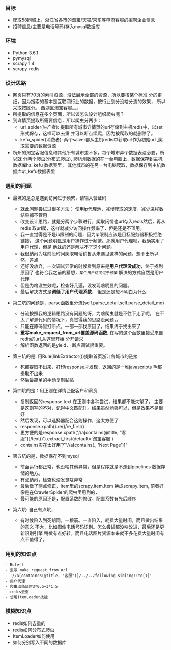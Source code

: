 ### 目标
- 爬取58同城上，浙江省各市的淘宝/天猫/京东等电商客服的招聘企业信息
- 招聘信息(主要是电话号码)存入mysql数据库

### 环境
- Python 3.6.1
- pymysql
- scrapy 1.4
- scrapy-redis

### 设计思路
- 网页只有70页的索引资源，没法展示全部的资源，所以要按某个标准
分的更细，因为搜索的基本是互联网行业的数据，按行业划分没啥分流的效果，
所以采取按区分。 西湖区淘宝客服。。。
- 所提取的信息在多个页面，所以该怎么设计组织爬虫呢？
- 到详情页提取所需要信息，所以爬虫分两步：
    - url_spider(生产者): 提取所有城市详情页的url存储到主机redis中，以set形式保存，这样可以去重
    并可以断点续爬，因为被爬取的就删除了。
    - kefu_spider(消费者): 两个salver都从主机redis中获取url作为初始url ,爬取需要的数据资源
- 杭州的淘宝客服信息和其他所有城市差不多，每个城市弄个数据表没必要，所以就
分两个爬虫(分布式爬虫), 爬杭州数据的在一台电脑上，数据保存到主机数据库hz_kefu
数据表里， 其他城市的在另一台电脑爬取，数据保存到主机数据库qt_kefu数据表里


### 遇到的问题

- 最坑的是总是遇到访问过于频繁，请输入验证码
    - 就此问题尝试过很多方法： 使用ip代理池，减慢爬取的速度，减少进程数
    结果都不管用
    - 改变设计思路，就是分两个步骤进行，爬取闲情也url存入redis然后，再从redis
    取url爬，这样就减少访问操作频率了，但是还是不顶用。
    - 我一直觉得是不是ip限制的问题，因为Ip限制应该是目标服务器积极拒绝链接，
    这个问题明显是用户操作过于频繁。那就用户代理呗，我确实用了用户代理，但是
    他妹的还是解决不了这个问题。
    - 我很纳闷为啥前段时间爬取电话销售从未遇见这样的问题，想不出所以然，差点
    - 还好没放弃，一次调试异常的时候看到原来是**用户代理没成功**，终于找到原因了
    也符合我之前的猜想，`某个用户访问过于频繁` 解决的方式自然是用户代理
    - 但是为啥没生效呢，检查好几遍，没发现啥明显的问题。
    - 最后解决方式是**调低了用户代理系数**， 但是还是想不明白为什么

- 第二坑的问题是，parse函数里分流(self.parse_detail,self.parse_detail_mq)
    - 分流按照我的逻辑思路没有问题的呀，为啥爬虫就是不往下走了呢，
    在不太了解源代码的情况下，真觉得我的思路没问题，。
    - 只能在原码里打断点，一部一部找原因了，结果终于找出来了
    - **重写make_request_from_url覆盖源码函数**, 在写的这个函数里接受来自redis的url,从这里开始
    分开请求
    - 解析函数返回的是yield， 断点调试很重要。

- 第三坑的是: 用Rule(linkExtractor())提取首页浙江各城市的链接
    - 死都提取不出来，打印response才发现，返回的是一堆javascripts
    毛都提取不出来
    - 然后最简单的手动复制黏贴

- 第四坑的是：用正则在详情匹配客户和薪资
    - 复制返回的response.text 在正则中各种尝试，结果都不能失望了，
    主要是这则写的不对，记得中文匹配[] 。结果虽然勉强可以，但是效果不是很好
    - 然后发现，可以选择器配合这则操作，这太方便了
    - response.xpath().re()/re_first()
    - 更方便的是response.xpath('//a[contains(@title, "客服")]/text()').extract_first(default='淘宝客服')
    - contains实在太好用了"//a[contains(., 'Next Page')]"

- 第五坑的是，数据保存不到mysql
    - 前面运行都正常，也没啥其他异常，但是程序就是不走到pipelines
    数据存储的地方。
    - 有点纳闷，检查也没发觉啥异常
    - 最后做了两点修正，item里的scrapy.item.Item 换成scrapy.Item,
    前者好像是在CrawlerSpider的爬虫里用到的，
    - 最可能的原因还是，配置系数的修改，配置系数有先后顺序

- 第六坑: 自己有点坑，
    - 有时候陷入到死胡同，一根筋。一直陷入，耗费大量时间，而且做出结果的意义
    不大，比如图像电话号码识别。怎么尝试都没啥改进，最后还是更新识别引擎
    稍微有点好转。而且电话图片资源本来就不多花费大量时间有点不值得了。

### 用到的知识点
    - Rule()
    - 重写 make_request_from_url
    - '//a[containes(@title, "客服")]/../../following-sibling::td[1]'
    - 用户代理
    - 爬虫动荡延时3*0.5~3*1.5
    - redis去重
    - 想用ItemLoader技能

### 模糊知识点
- redis如何去重的
- redis如何分布式爬虫
- ItemLoader如何使用
- 如何分别写入不同的数据库
